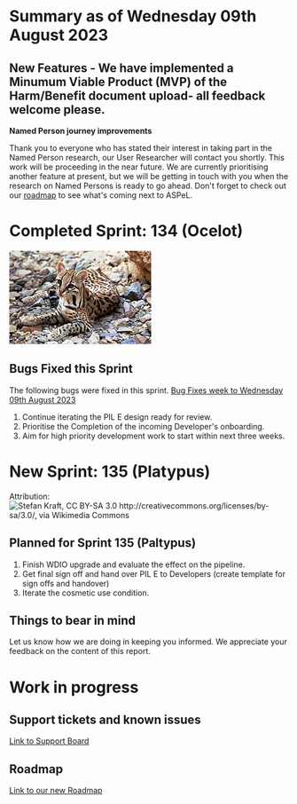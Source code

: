 # Summary as of Wednesday 09th August 2023

## New Features - We have implemented a Minumum Viable Product (MVP) of the Harm/Benefit document upload- all feedback welcome please.

**Named Person journey improvements**

Thank you to everyone who has stated their interest in taking part in the Named Person research, our User Researcher will contact you shortly. This work will be proceeding in the near future. We are currently prioritising another feature at present, but we will be getting in touch with you when the research on Named Persons is ready to go ahead. 
Don't forget to check out our [roadmap](https://roadmap.prodpad.com/937455be-8d08-11ed-aa53-2a7db0eb1d9c) to see what's coming next to ASPeL.

# Completed Sprint: 134 (Ocelot)
![Tom Smylie, Public domain, via Wikimedia Commons](graphs/Ocelot.jpg)



  
 
## Bugs Fixed this Sprint
The following bugs were fixed in this sprint.
[Bug Fixes week to Wednesday 09th August 2023](graphs/Bugs09082023.jpg)

1) Continue iterating the PIL E design ready for review.
2) Prioritise the Completion of the incoming Developer's onboarding.
3) Aim for high priority development work to start within next three weeks.

 
# New Sprint: 135 (Platypus)

Attribution:
![Stefan Kraft, CC BY-SA 3.0 <http://creativecommons.org/licenses/by-sa/3.0/>, via Wikimedia Commons](graphs/platypus)

## Planned for Sprint 135 (Paltypus)
1) Finish WDIO upgrade and evaluate the effect on the pipeline.
2) Get final sign off and hand over PIL E to Developers (create template for sign offs and handover)
3) Iterate the cosmetic use condition.

## Things to bear in mind
Let us know how we are doing in keeping you informed. We appreciate your feedback on the content of this report.

# Work in progress

## Support tickets and known issues
[Link to Support Board](https://collaboration.homeoffice.gov.uk/jira/secure/RapidBoard.jspa?rapidView=1717)


## Roadmap

[Link to our new Roadmap](https://roadmap.prodpad.com/937455be-8d08-11ed-aa53-2a7db0eb1d9c)








